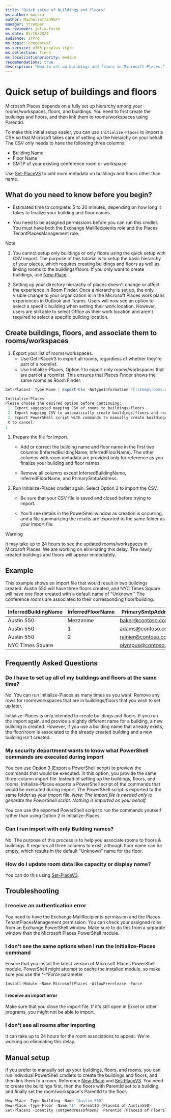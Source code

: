 ```yaml
---
title: "Quick setup of buildings and floors"
ms.author: mactra
author: MachelleTranMSFT
manager: jtremper
ms.reviewer: julia.foran
ms.date: 05/16/2024
audience: ITPro
ms.topic: conceptual
ms.service: o365-proplus-itpro
ms.collection: Tier3
ms.localizationpriority: medium
recommendations: true
description: "How to set up buildings and floors in Microsoft Places."
---
```


# Quick setup of buildings and floors

Microsoft Places depends on a fully set up hierarchy among your rooms/workspaces, floors, and buildings. You need to first create the buildings and floors, and then link them to rooms/workspaces using ParentId.

To make this initial setup easier, you can use `Initialize-Places` to import a CSV so that Microsoft takes care of setting up the hierarchy on your behalf. The CSV only needs to have the following three columns:

* Building Name
* Floor Name
* SMTP of your existing conference room or workspace

Use [Set-PlaceV3](/places/powershell/set-placev3.md/) to add more metadata on buildings and floors other than name.

## What do you need to know before you begin?

* Estimated time to complete: 5 to 30 minutes, depending on how long it takes to finalize your building and floor names.

* You need to be assigned permissions before you can run this cmdlet. You must have both the Exchange MailRecipients role and the Places TenantPlacesManagement role.

> [!NOTE]
>
> 1. You cannot setup only buildings or only floors using the quick setup with CSV import. The purpose of this tutorial is to setup the basic hierarchy of your places, which requires creating buildings and floors as well as linking rooms to the buildings/floors.  If you only want to create buildings, use [New-Place](/places/powershell/new-place.md).
>
2. Setting up your directory hierarchy of places doesn't change or affect the experience in Room Finder. Once a hierarchy is set up, the only visible change to your organization is in the Microsoft Places work plans experiences in Outlook and Teams. Users will now see an option to select a specific building when setting their work location. However, users are still able to select Office as their work location and aren't required to select a specific building location.

## Create buildings, floors, and associate them to rooms/workspaces

1. Export your list of rooms/workspaces.
   * Use Get-PlaceV3 to export all rooms, regardless of whether they're part of a roomlist.  
   * Use Initialize-Places, Option 1 to export only rooms/workspaces that are part of a roomlist. This ensures that Places Finder shows the same rooms as Room Finder.

```powershell
Get-Placev3 -Type Room | Export-Csv -NoTypeInformation "C:\temp\rooms.csv"
```

```powershell
Initialize-Places
Please choose the desired option before continuing:
 1. Export suggested mapping CSV of rooms to buildings/floors.
 2. Import mapping CSV to automatically create buildings/floors and room mappings.
 3. Export PowerShell script with commands to manually create buildings/floors and room mappings based on an imported CSV.
 X to cancel.
1
```

1. Prepare the file for import.

   * Add or correct the building name and floor name in the first two columns (InferredBuildingName, InferredFloorName). The other columns with room metadata are provided only for reference as you finalize your building and floor names.

   * Remove all columns except InferredBuildingName, InferredFloorName, and PrimarySmtpAddress.

1. Run Initialize-Places cmdlet again. Select Option 2 to import the CSV.
   * Be sure that your CSV file is saved and closed before trying to import.

   * You'll see details in the PowerShell window as creation is occurring, and a file summarizing the results are exported to the same folder as your import file.

> [!WARNING]
> It may take up to 24 hours to see the updated rooms/workspaces in Microsoft Places. We are working on eliminating this delay. The newly created buildings and floors will appear immediately.
>
## Example

This example shows an import file that would result in two buildings created. Austin 550 will have three floors created, and NYC Times Square will have one floor created with a default name of "Unknown." The conference rooms are associated to their corresponding floor/building.

| InferredBuildingName | InferredFloorName | PrimarySmtpAddress |
| -------- | -------- | -------- |
|Austin 550|Mezzanine|<baker@contoso.com>|
|Austin 550|1|<adams@contoso.com>|
|Austin 550|2|<rainier@contoso.com>|
|NYC Times Square||<olympus@contoso.com>|

## Frequently Asked Questions

### Do I have to set up all of my buildings and floors at the same time?

No. You can run Initialize-Places as many times as you want. Remove any rows for room/workspaces that are in buildings/floors that you wish to set up later.

Initialize-Places is only intended to create buildings and floors. If you run the import again, and provide a slightly different name for a building, a new building is created. However, if you use a building name that already exists, the floor/room is associated to the already created building and a new building isn't created.

### My security department wants to know what PowerShell commands are executed during import

You can use Option 3 (Export a PowerShell script) to preview the commands that would be executed. In this option, you provide the same three-column import file. Instead of setting up the buildings, floors, and rooms, Initialize-Places exports a PowerShell script of the commands that would be executed during import. The PowerShell script is exported to the same folder as your import file. *Note: The import file is needed only to generate the PowerShell script. Nothing is imported on your behalf.*

You can use the exported PowerShell script to run the commands yourself rather than using Option 2 in Initialize-Places.

### Can I run import with only Building names?

No. The purpose of this process is to help you associate rooms to floors & buildings. It requires all three columns to exist, although floor name can be empty, which results in the default "Unknown" name for the floor.

### How do I update room data like capacity or display name?

You can do this using [Set-PlaceV3](/places/powershell/set-placev3.md).

## Troubleshooting

### I receive an authentication error

You need to have the Exchange MailRecipients permission and the Places TenantPlacesManagement permission. You can check your assigned roles from an Exchange PowerShell window. Make sure to do this from a separate window than the Microsoft Places PowerShell module.

### I don't see the same options when I run the Initialize-Places command

Ensure that you install the latest version of Microsoft Places PowerShell module. PowerShell might attempt to cache the installed module, so make sure you use the *-**Force* parameter.

```powershell
Install-Module –Name MicrosoftPlaces –AllowPrerelease -Force
```

#### I receive an import error

Make sure that you close the import file. If it's still open in Excel or other programs, you might not be able to import.

### I don't see all rooms after importing

It can take up to 24 hours for the room associations to appear. We're working on eliminating this delay.

## Manual setup

If you prefer to manually set up your buildings, floors, and rooms, you can run individual PowerShell cmdlets to create the buildings and floors, and then link them to a room. Reference [New-Place](/places/powershell/new-place.md) and [Set-PlaceV3](/places/powershell/set-placev3.md). You need to create the buildings first, then the floors with ParentId set to a building, and finally set the room/workspace's ParentId to the floor.

```powershell
New-Place -Type Building -Name "Austin 550"
New-Place -Type Floor -Name "1" -ParentId {PlaceId of Austin550}
Set-PlaceV3 -Identity {smtpAddressOfRoom} -ParentId {PlaceId of Floor1}
```
